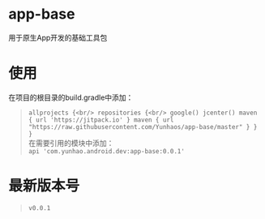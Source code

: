 # app-base
用于原生App开发的基础工具包

# 使用
在项目的根目录的build.gradle中添加：<br/>
>`allprojects {<br/>
    repositories {<br/>
        google()
        jcenter()
        maven { url 'https://jitpack.io' }
        maven { url "https://raw.githubusercontent.com/Yunhaos/app-base/master" }
    }
}`<br/>
在需要引用的模块中添加：<br/>
>`api 'com.yunhao.android.dev:app-base:0.0.1'`

# 最新版本号
>`v0.0.1`
